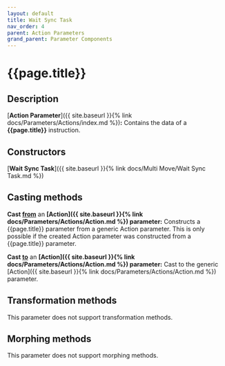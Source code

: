 ```yaml
---
layout: default
title: Wait Sync Task
nav_order: 4
parent: Action Parameters
grand_parent: Parameter Components
---
```


# **{{page.title}}**

## **Description**

[**Action Parameter**]({{ site.baseurl }}{% link docs/Parameters/Actions/index.md %})**:** 
Contains the data of a **{{page.title}}** instruction. 

## **Constructors**

[**Wait Sync Task**]({{ site.baseurl }}{% link docs/Multi Move/Wait Sync Task.md %})

## **Casting methods**

**Cast <u>from</u>** an **[Action]({{ site.baseurl }}{% link docs/Parameters/Actions/Action.md %}) parameter:** Constructs a {{page.title}} parameter from a generic Action parameter. This is only possible if the created Action parameter was constructed from a {{page.title}} parameter.

**Cast <u>to</u>** an **[Action]({{ site.baseurl }}{% link docs/Parameters/Actions/Action.md %}) parameter:** Cast to the generic [Action]({{ site.baseurl }}{% link docs/Parameters/Actions/Action.md %}) parameter. 

## **Transformation methods**

This parameter does not support transformation methods.

## **Morphing methods**

This parameter does not support morphing methods.


